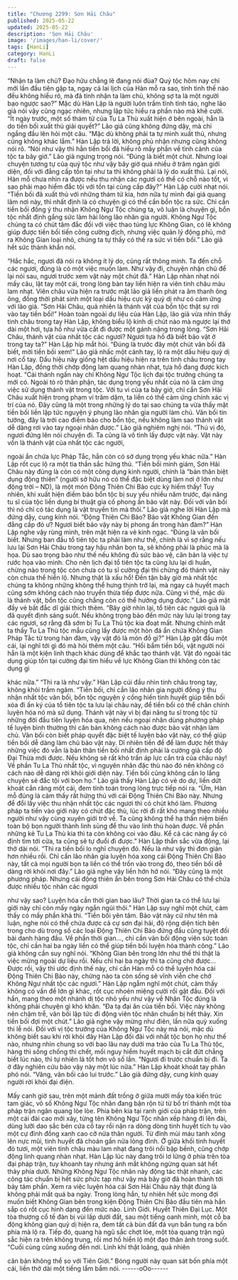 ```yaml
---
title: "Chương 2299: Sơn Hải Châu"
published: 2025-05-22
updated: 2025-05-22
description: 'Sơn Hải Châu'
image: '/images/han-li/cover/'
tags: [HanLi]
category: HanLi
draft: false
---
```


“Nhận ta làm chủ? Đạo hữu chẳng lẽ đang nói đùa? Quý tộc hôm
nay chỉ mới lần đầu tiên gặp ta, ngay cả lai lịch của Hàn mỗ ra
sao, tính tình thế nào đều không hiểu rõ, mà đã tính nhận ta làm
chủ, không sợ ta là một người bạo ngược sao?” Mặc dù Hàn Lập
là người luôn trầm tĩnh tỉnh táo, nghe lão giả nói vậy cũng ngạc
nhiên, nhưng lập tức hiểu ra phần nào mà khẽ cười.
“Ít ngày trước, một số thám tử của Tu La Thù xuất hiện ở bên
ngoài, hẳn là do tiền bối xuất thủ giải quyết?” Lão giả cũng không
đứng dậy, mà chỉ ngẩng đầu lên hỏi một câu.
“Mặc dù không phải ta tự mình xuất thủ, nhưng cũng không khác
lắm.” Hàn Lập trả lời, không phủ nhận nhưng cũng không nói rõ.
“Nói như vậy thì hẳn tiền bối đã hiểu rõ mấy phần về tình cảnh
của tộc ta bây giờ.” Lão giả ngưng trọng nói.
“Đúng là biết một chút. Nhưng loại chuyện tương tự của quý tộc
như vậy bây giờ quá nhiều ở trăm ngàn giới diện, đối với đẳng
cấp tồn tại như ta thì không phải là lý do xuất thủ. Lại nói, Hàn mỗ
chưa nhìn ra được nếu thu nhận các ngươi có thể có chỗ nào tốt,
vì sao phải mạo hiểm đắc tội với tồn tại cùng cấp đây?” Hàn Lập
cười nhạt nói.
“Tiền bối đã xuất thủ với những thám tử kia, hơn nữa tự mình đại
giá quang lâm nơi này, thì nhất định là có chuyện gì có thể cần
bổn tộc ra sức. Chỉ cần tiền bối đồng ý thu nhận Không Ngư Tộc
chúng ta, vô luận là chuyện gì, bổn tộc nhất định gắng sức làm
hài lòng lão nhân gia người. Không Ngư Tộc chúng ta có chút tâm
đắc đối với việc thao túng lực Không Gian, có lẽ không giúp được
tiền bối tiến công cường địch, nhưng việc quản lý động phủ, mở
ra Không Gian loại nhỏ, chúng ta tự thấy có thể ra sức vì tiền bối.”
Lão giả hết sức thành khẩn nói.

“Hắc hắc, ngươi đã nói ra không ít lý do, cũng rất thông minh. Ta
đến chỗ các ngươi, đúng là có một việc muốn làm. Như vậy đi,
chuyện nhận chủ để lại nói sau, ngươi trước xem vật này một
chút đã.” Hàn Lập nhàn nhạt nói mấy câu, lật tay một cái, trong
lòng bàn tay liền hiện ra viên tinh châu màu lam nhạt.
Viên châu vừa hiện ra trước mặt lão giả liền phát ra âm thanh ông
ông, đồng thời phát sinh một loại dấu hiệu cực kỳ quỷ dị như có
cảm ứng với lão giả.
“Sơn Hải Châu, quả nhiên là thánh vật của bổn tộc thật sự rơi vào
tay tiền bối!” Hoàn toàn ngoài dự liệu của Hàn Lập, lão giả vừa
nhìn thấy tinh châu trong tay Hàn Lập, không biểu lộ kinh dị chút
nào mà ngược lại thở dài một hơi, tựa hồ như vừa cất đi được
một gánh nặng trong lòng.
“Sơn Hải Châu, thánh vật của nhất tộc các ngươi? Ngươi tựa hồ
đã biết bảo vật ở trong tay ta?” Hàn Lập híp mắt hỏi.
“Đúng là trước đây một chút vãn bối đã biết, mời tiền bối xem!”
Lão giả nhấc một cánh tay, lộ ra một dấu hiệu quỷ dị nơi cổ tay.
Dấu hiệu này giống hệt dấu hiệu hiện ra trên tinh châu trong tay
Hàn Lập, đồng thời chớp động lam quang nhàn nhạt, tựa hồ đang
được kích hoạt.
“Cái thánh ngấn này chỉ Không Ngư Tộc lịch đại tộc trưởng chúng
ta mới có. Ngoài tỏ rõ thân phận, tác dụng trọng yếu nhất của nó
là cảm ứng việc sử dụng thánh vật trong tộc. Với tu vi của ta bây
giờ, chỉ cần Sơn Hải Châu xuất hiện trong phạm vi trăm dặm, ta
liền có thể cảm ứng chính xác vị trí của nó. Đây cũng là một trong
những lý do tại sao chúng ta vừa thấy mặt tiền bối liền lập tức
nguyện ý phụng lão nhân gia người làm chủ. Vãn bối tin tưởng,
đây là trời cao điềm báo cho bổn tộc, nếu không làm sao thánh
vật dễ dàng rơi vào tay ngoại nhân được.” Lão giả nghiêm nghị
nói.
“Thú vị đó, ngươi đứng lên nói chuyện đi. Ta cũng là vô tình lấy
được vật này. Vật này vốn là thánh vật của nhất tộc các người,

ngoài ẩn chứa lực Pháp Tắc, hẳn còn có sở dụng trọng yếu khác
nữa.” Hàn Lập rốt cục lộ ra một tia thần sắc hứng thú.
“Tiền bối minh giám, Sơn Hải Châu này đúng là còn có một công
dụng kinh người, chính là “bản thân biệt dụng động thiên” (người
sở hữu nó có thể đặc biệt dùng làm nơi ở lớn như động trời –
ND), là một món Động Thiên Chi Bảo cực kỳ hiếm thấy! Tuy
nhiên, khi xuất hiện điềm báo bổn tộc bị suy yếu nhiều năm trước,
đại năng tu sĩ của tộc liền dụng bí thuật gia cố phong ấn bảo vật
này. Đối với vãn bối thì nó chỉ có tác dụng là vật truyền tin mà
thôi.” Lão giả nghe lời Hàn Lập mà đứng dậy, cung kính nói.
“Động Thiên Chi Bảo? Bảo vật Không Gian đến đẳng cấp đó ư?
Ngươi biết bảo vậy này bị phong ấn trong hàn đàm?” Hàn Lập
nghe vậy rùng mình, trên mặt hiện ra vẻ kinh ngạc.
“Đúng là vãn bối biết. Nhưng ban đầu tổ tiên tộc ta phải làm như
thế, chính là vì sợ rằng nếu lưu lại Sơn Hải Châu trong tay hậu
nhân bọn ta, sẽ không phải là phúc mà là họa. Dù sao trọng bảo
như thế nếu không đủ sức bảo vệ, căn bản là việc tự rước họa
vào mình. Cho nên lịch đại tổ tiên tộc ta cũng lưu lại di huấn,
chừng nào trong tộc còn chưa có tu sĩ cường đại thì chừng đó
thánh vật này còn chưa thể hiển lộ. Nhưng thật là xấu hổ! Đến tận
bây giờ mà nhất tộc chúng ta không những không thể hưng thịnh
trở lại, mà ngay cả huyết mạch cũng sớm không cách nào truyền
thừa tiếp được nữa. Cũng vì thế, mặc dù là thánh vật, bổn tộc
cũng chẳng còn có thể hưởng dụng được.” Lão giả mặt đầy vẻ
bất đắc dĩ giải thích thêm.
“Bây giờ nhìn lại, tổ tiên các ngươi quả là đã quyết định sáng
suốt. Nếu không trọng bảo đến mức này lưu lại trong tay các
ngươi, sợ rằng đã sớm bị Tu La Thù tộc kia đoạt mất. Nhưng
chính mắt ta thấy Tu La Thù tộc mẫu cũng lấy được một hòn đá
ẩn chứa Không Gian Pháp Tắc từ trong hàn đàm, vậy vật đó là
món đồ gì?” Hàn Lập gật đầu một cái, lại nghĩ tới gì đó mà hỏi
thêm một câu.
“Hồi bẩm tiền bối, vật người nói hẳn là một kiện linh thạch khác
dùng để khắc tạo thánh vật. Vật đó ngoài tác dụng giúp tồn tại
cường đại tìm hiểu về lực Không Gian thì không còn tác dụng gì

khác nữa.”
“Thì ra là như vậy.” Hàn Lập cúi đầu nhìn tinh châu trong tay,
không khỏi trầm ngâm.
“Tiền bối, chỉ cần lão nhân gia người đồng ý thu nhận nhất tộc
vãn bối, bổn tộc nguyện ý cống hiến tinh huyết giúp tiền bối xóa đi
ấn ký của tổ tiên tộc ta lưu lại châu này, để tiền bối có thể chân
chính luyện hóa nó mà sử dụng. Thánh vật này vì bị đại năng tu sĩ
trong tộc từ những đời đầu tiên luyện hóa qua, nên nếu ngoại
nhân dùng phương pháp tế luyện bình thường thì căn bản không
cách nào được bảo vật nhận làm chủ. Vãn bối còn biết pháp
quyết đặc biệt tế luyện bảo vật này, có thể giúp tiền bối dễ dàng
làm chủ bảo vật này. Dĩ nhiên tiền đề để làm được hết thảy những
việc đó vẫn là bản thân tiền bối nhất định phải là cường giả cấp
độ Đại Thừa mới được. Nếu không sẽ rất khó trấn áp lực cắn trả
của châu này! Về phần Tu La Thù nhất tộc, vì nguyên nhân đặc
thù nào đó nên không có cách nào dễ dàng rời khỏi giới diện này.
Tiền bối cũng không cần lo lắng chuyện sẽ đắc tội với bọn họ.”
Lão giả thấy Hàn Lập có vẻ do dự, liền dứt khoát cắn răng một
cái, đem tính toán trong lòng trực tiếp nói ra.
“Ừm, Hàn mỗ đúng là cảm thấy rất hứng thú với cái Động Thiên
Chi Bảo này. Nhưng để đổi lấy việc thu nhận nhất tộc các ngươi
thì có chút khó làm. Phương pháp ta tiến vào giới này có chút đặc
thù, lúc rời đi rất khó mang theo nhiều người như vậy cùng xuyên
giới trở về. Ta cũng không thể hạ thần niệm biến toàn bộ bọn
người thành linh sủng để thu vào linh thú hoàn được. Về phần
những kẻ Tu La Thù kia thì ta còn không coi vào đâu. Kể cả các
nàng ấy có định tìm tới cửa, ta cũng sẽ tự đuổi đi được.” Hàn Lập
thần sắc vừa động, lại thở dài nói.
“Thì ra tiền bối lo nghĩ chuyện đó. Nếu là như vậy thì đơn giản
hơn nhiều rồi. Chỉ cần lão nhân gia luyện hóa xong cái Động
Thiên Chi Bảo này, tất cả mọi người bọn ta liền có thể trốn vào
trong đó, theo tiền bối dễ dàng rời khỏi nơi đây.” Lão giả nghe vậy
liền hớn hở nói.
“Đây cũng là một phương pháp. Nhưng cái động thiên ẩn bên
trong Sơn Hải Châu có thể chứa được nhiều tộc nhân các ngươi

như vậy sao? Luyện hóa cần thời gian bao lâu? Thời gian ta có
thể lưu lại giới này chỉ còn mấy ngày ngắn ngủi thôi.” Hàn Lập suy
nghĩ một chút, cảm thấy có mấy phần khả thi.
“Tiền bối yên tâm. Bảo vật này cứ như tên mà luận, nghe nói có
thể chứa được cả cự sơn đại hải, độ rộng diện tích bên trong cho
dù trong số các loại Động Thiên Chi Bảo đứng đầu cũng tuyệt đối
bài danh hàng đầu. Về phần thời gian…, chỉ cần vãn bối động
viên sức toàn tộc, chỉ cần hai ba ngày liền có thể giúp tiền bối
luyện hóa thành công.” Lão giả không cần suy nghĩ nói.
“Không Gian bên trong lớn như thế thì thật là việc mừng ngoài dự
liệu rồi. Nếu chỉ hai ba ngày thì ta cũng chờ được… Được rồi, vậy
thì ước định thế này, chỉ cần Hàn mỗ có thể luyện hóa cái Động
Thiên Chi Bảo này, chừng nào ta còn sống sẽ vĩnh viễn che chở
Không Ngư nhất tộc các ngươi.” Hàn Lập ngẫm nghĩ một chút,
cảm thấy không có vấn đề lớn gì khác, rốt cục nhoẻn miệng cười
rồi gật đầu.
Đối với hắn, mang theo một nhánh dị tộc nhỏ yếu như vậy về
Nhân Tộc đúng là không phải chuyện gì khó khăn.
“Đa tạ đại ân của tiền bối. Việc này không nên chậm trễ, vãn bối
lập tức đi động viên tộc nhân chuẩn bị hết thảy. Xin tiền bối đợi
một chút.” Lão giả nghe vậy mừng như điên, lần nữa quỳ xuống
thi lễ nói.
Đối với vị tộc trưởng của Không Ngư Tộc này mà nói, mặc dù
không biết sau khi rời khỏi đây Hàn Lập đối đãi với nhất tộc bọn
họ như thế nào, nhưng nhìn chung so với bao lâu nay dưới ma
trảo của Tu La Thù tộc, hàng thì sống chống thì chết, mối nguy
hiểm huyết mạch bị cắt đứt chẳng biết lúc nào, thì tự nhiên là tốt
hơn vô số lần.
“Ngươi đi trước chuẩn bị đi. Ta ở đây nghiên cứu bảo vậy này một
lúc nữa.” Hàn Lập khoát khoát tay phân phó nói.
“Vâng, vãn bối cáo lui trước.” Lão giả đứng dậy, cung kính quay
người rời khỏi đại điện.

Mấy canh giờ sau, trên một mảnh đất trống ở giữa mười mấy tòa
kiến trúc tam giác, vô số Không Ngư Tộc nhân đang bận rộn từ từ
bố trí thành một tòa pháp trận ngân quang lòe lòe.
Phía bên kia tại ranh giới của pháp trận, trên một cái đài cao mới
xây, từng tên Không Ngư Tộc nhân xếp hàng đi lên đài, dùng lưỡi
dao sắc bén cứa cổ tay rồi nặn ra dòng dòng tinh huyết tích tụ
vào một cự đỉnh đồng xanh cao cỡ nửa thân người.
Từ đỉnh mùi máu tanh xông lên nực mũi, tinh huyết đã choán gần
nửa lòng đỉnh.
Ở giữa khối tinh huyết đỏ tươi, một viên tinh châu màu lam nhạt
đang trôi nổi bập bềnh, cũng chớp động linh quang nhàn nhạt.
Hàn Lập lúc này đang trôi lơ lửng ở phía trên tòa đại pháp trận,
tuy khoanh tay nhưng ánh mắt không ngừng quan sát hết thảy
phía dưới.
Những Không Ngư Tộc nhân này động tác thật nhanh, các công
tác chuẩn bị hết sức phức tạp như vậy mà bây giờ đã hoàn thành
tới bảy tám phần.
Xem ra việc luyện hóa cái Sơn Hải Châu này thật đúng là không
phải mất quá ba ngày.
Trong lòng hắn, tự nhiên hết sức mong đợi muốn biết Không Gian
bên trong kiện Động Thiên Chi Bảo đầu tiên mà hắn sắp có rốt
cục hình dạng đến mức nào.
Linh Giới. Huyết Thiên Đại Lục. Một tòa thượng cổ tế đàn bị vùi
lấp dưới đất, sau một tiếng oanh minh, một cỗ ba động không
gian quỷ dị hiện ra, đem tất cả bùn đất đá vụn bắn tung ra bốn
phía mà lộ ra.
Tiếp đó, quang hà ngũ sắc chợt lóe, một tòa quang trận ngũ sắc
hiện ra trên không trung, rồi mơ hồ hiển lộ một đạo thân ảnh trong
suốt.
“Cuối cùng cũng xuống đến nơi. Linh khí thật loãng, quả nhiên

căn bản không thể so với Tiên Giới.” Bóng người này quan sát
bốn phía một cái, liền thở dài một tiếng lẩm bẩm nói.
------oOo------
